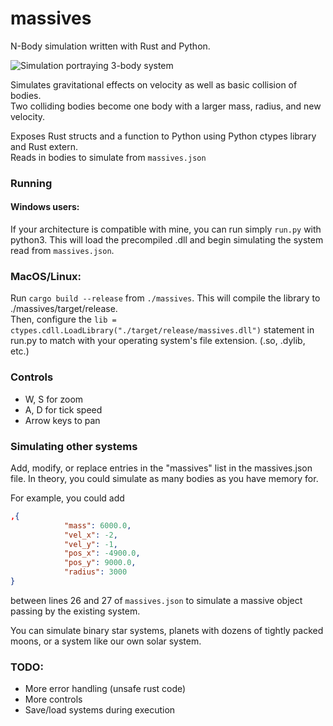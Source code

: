 # massives
N-Body simulation written with Rust and Python.

![Simulation portraying 3-body system](https://raynorelgie.com/showcase.gif)

Simulates gravitational effects on velocity as well as basic collision of bodies.  
Two colliding bodies become one body with a larger mass, radius, and new velocity.  
  
Exposes Rust structs and a function to Python using Python ctypes library and Rust extern.  
Reads in bodies to simulate from ``massives.json``  

### Running

#### Windows users:
If your architecture is compatible with mine, you can run simply ``run.py`` with python3. This will load the precompiled .dll and begin simulating the system read from ``massives.json``.

### MacOS/Linux:
Run ``cargo build --release`` from ``./massives``. This will compile the library to ./massives/target/release.  
Then, configure the ``lib = ctypes.cdll.LoadLibrary("./target/release/massives.dll")`` statement in run.py to match with your operating system's file extension. (.so, .dylib, etc.)

### Controls
* W, S for zoom
* A, D for tick speed
* Arrow keys to pan

### Simulating other systems

Add, modify, or replace entries in the "massives" list in the massives.json file. In theory, you could simulate as many bodies as you have memory for.

For example, you could add
```json
,{
            "mass": 6000.0,
            "vel_x": -2,
            "vel_y": -1,
            "pos_x": -4900.0,
            "pos_y": 9000.0,
            "radius": 3000
}
```
between lines 26 and 27 of ``massives.json`` to simulate a massive object passing by the existing system.

You can simulate binary star systems, planets with dozens of tightly packed moons, or a system like our own solar system.

### TODO:
* More error handling (unsafe rust code)
* More controls
* Save/load systems during execution
